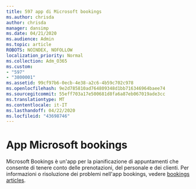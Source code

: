 ```yaml
---
title: 597 app di Microsoft bookings
ms.author: chrisda
author: chrisda
manager: dansimp
ms.date: 04/21/2020
ms.audience: Admin
ms.topic: article
ROBOTS: NOINDEX, NOFOLLOW
localization_priority: Normal
ms.collection: Adm_O365
ms.custom:
- "597"
- "3800001"
ms.assetid: 99cf97b6-0ecb-4e38-a2c6-4b59c702c978
ms.openlocfilehash: 9e2d785810ad764809348d1bb716346964baee74
ms.sourcegitcommit: 55eff703a17e500681d8fa6a87eb067019ade3cc
ms.translationtype: MT
ms.contentlocale: it-IT
ms.lasthandoff: 04/22/2020
ms.locfileid: "43698746"
---
```

# <a name="microsoft-bookings-app"></a>App Microsoft bookings

Microsoft Bookings è un'app per la pianificazione di appuntamenti che consente di tenere conto delle prenotazioni, del personale e dei clienti. Per informazioni o risoluzione dei problemi nell'app bookings, vedere [bookings articles](https://support.office.com/article/b9c9295c-c654-4b10-b5cc-f739825fc092).
